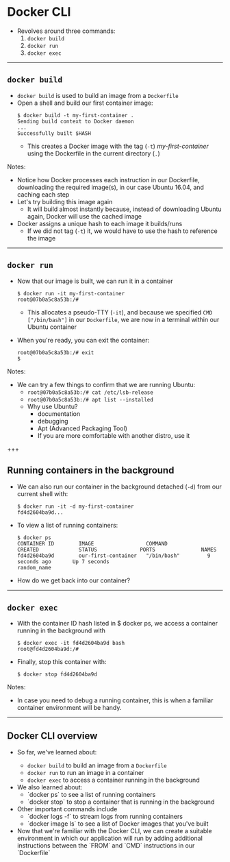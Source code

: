 # Docker CLI

- Revolves around three commands:
  1. `docker build`
  1. `docker run`
  1. `docker exec`

---

## `docker build`

- `docker build` is used to build an image from a `Dockerfile`
- Open a shell and build our first container image:
  ```
  $ docker build -t my-first-container .
  Sending build context to Docker daemon
  ...
  Successfully built $HASH
  ```
  - This creates a Docker image with the tag (`-t`) _my-first-container_ using the Dockerfile in the current directory (`.`)

Notes:
- Notice how Docker processes each instruction in our Dockerfile, downloading the required image(s), in our case Ubuntu 16.04, and caching each step
- Let's try building this image again
  - It will build almost instantly because, instead of downloading Ubuntu again, Docker will use the cached image
- Docker assigns a unique hash to each image it builds/runs
  - If we did not tag (`-t`) it, we would have to use the hash to reference the image

---

## `docker run`

- Now that our image is built, we can run it in a container
  ```
  $ docker run -it my-first-container
  root@07b0a5c8a53b:/#
  ```
  - This allocates a pseudo-TTY (`-it`), and because we specified `CMD ["/bin/bash"]` in our `Dockerfile`, we are now in a terminal within our Ubuntu container

- When you're ready, you can exit the container:
  ```
  root@07b0a5c8a53b:/# exit
  $
  ```

Notes:
- We can try a few things to confirm that we are running Ubuntu:
  - `root@07b0a5c8a53b:/# cat /etc/lsb-release`
  - `root@07b0a5c8a53b:/# apt list --installed`
  - Why use Ubuntu?
    - documentation
    - debugging
    - Apt (Advanced Packaging Tool)
    - If you are more comfortable with another distro, use it

+++

## Running containers in the background

- We can also run our container in the background detached (`-d`) from our current shell with:
  ```
  $ docker run -it -d my-first-container
  fd4d2604ba9d...
  ```

- To view a list of running containers:
  ```
  $ docker ps
  CONTAINER ID        IMAGE                 COMMAND             CREATED             STATUS              PORTS               NAMES
  fd4d2604ba9d        our-first-container   "/bin/bash"         9 seconds ago       Up 7 seconds                            random_name
  ```

- How do we get back into our container?

---

## `docker exec`

- With the container ID hash listed in $ docker ps, we access a container running in the background with
  ```
  $ docker exec -it fd4d2604ba9d bash
  root@fd4d2604ba9d:/#
  ```
- Finally, stop this container with:
  ```
  $ docker stop fd4d2604ba9d
  ```

Notes:
- In case you need to debug a running container, this is when a familiar container environment will be handy.

---

## Docker CLI overview

- So far, we've learned about:
  - `docker build` to build an image from a `Dockerfile`
  - `docker run` to run an image in a container
  - `docker exec` to access a container running in the background

- <!-- .element: class="fragment" data-fragment-index="1" --> We also learned about:
  - <!-- .element: class="fragment" data-fragment-index="1" --> `docker ps` to see a list of running containers
  - <!-- .element: class="fragment" data-fragment-index="1" --> `docker stop` to stop a container that is running in the background

- <!-- .element: class="fragment" data-fragment-index="2" --> Other important commands include
  - <!-- .element: class="fragment" data-fragment-index="2" --> `docker logs -f` to stream logs from running containers
  - <!-- .element: class="fragment" data-fragment-index="2" --> `docker image ls` to see a list of Docker images that you've built

- <!-- .element: class="fragment" --> Now that we're familiar with the Docker CLI, we can create a suitable environment in which our application will run by adding additional instructions between the `FROM` and `CMD` instructions in our `Dockerfile`